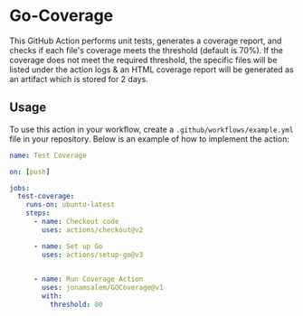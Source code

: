 # Go-Coverage

This GitHub Action performs unit tests, generates a coverage report, and checks if each file's coverage meets the threshold (default is 70%). If the coverage does not meet the required threshold, the specific files will be listed under the action logs & an HTML coverage report will be generated as an artifact which is stored for 2 days. 

## Usage

To use this action in your workflow, create a `.github/workflows/example.yml` file in your repository. Below is an example of how to implement the action:
```yaml
name: Test Coverage

on: [push]

jobs:
  test-coverage:
    runs-on: ubuntu-latest
    steps:
      - name: Checkout code
        uses: actions/checkout@v2

      - name: Set up Go
        uses: actions/setup-go@v3

      
      - name: Run Coverage Action
        uses: jonamsalem/GOCoverage@v1
        with:
          threshold: 80
